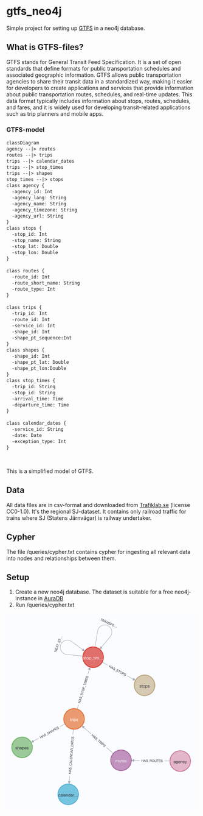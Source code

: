 # gtfs_neo4j
Simple project for setting up [GTFS](https://gtfs.org/) in a neo4j database.

## What is GTFS-files?
GTFS stands for General Transit Feed Specification. It is a set of open standards that define formats for public transportation schedules and associated geographic information. GTFS allows public transportation agencies to share their transit data in a standardized way, making it easier for developers to create applications and services that provide information about public transportation routes, schedules, and real-time updates. This data format typically includes information about stops, routes, schedules, and fares, and it is widely used for developing transit-related applications such as trip planners and mobile apps.

### GTFS-model
```mermaid
classDiagram
agency --|> routes
routes --|> trips
trips --|> calendar_dates
trips --|> stop_times
trips --|> shapes
stop_times --|> stops
class agency {
  -agency_id: Int
  -agency_lang: String
  -agency_name: String
  -agency_timezone: String
  -agency_url: String
}
class stops {
  -stop_id: Int
  -stop_name: String
  -stop_lat: Double
  -stop_lon: Double
}

class routes {
  -route_id: Int
  -route_short_name: String
  -route_type: Int
}

class trips {
  -trip_id: Int
  -route_id: Int
  -service_id: Int
  -shape_id: Int
  -shape_pt_sequence:Int
}
class shapes {
  -shape_id: Int
  -shape_pt_lat: Double
  -shape_pt_lon:Double
}
class stop_times {
  -trip_id: String
  -stop_id: String
  -arrival_time: Time
  -departure_time: Time
}

class calendar_dates {
  -service_id: String
  -date: Date
  -exception_type: Int
}



```
This is a simplified model of GTFS.

## Data
All data files are in csv-format and downloaded from [Trafiklab.se](https://www.trafiklab.se/) (license CC0-1.0). It's the regional SJ-dataset. It contains only railroad traffic for trains where SJ (Statens Järnvägar) is railway undertaker.

## Cypher
The file /queries/cypher.txt contains cypher for ingesting all relevant data into nodes and relationships between them.

## Setup
1. Create a new neo4j database. The dataset is suitable for a free neo4j-instance in [AuraDB](https://neo4j.com/cloud/platform/aura-graph-database/)
2. Run /queries/cypher.txt

![Schema](/schema.png)


